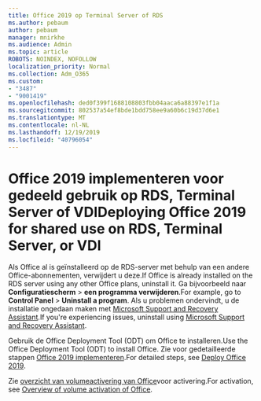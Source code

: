 ```yaml
---
title: Office 2019 op Terminal Server of RDS
ms.author: pebaum
author: pebaum
manager: mnirkhe
ms.audience: Admin
ms.topic: article
ROBOTS: NOINDEX, NOFOLLOW
localization_priority: Normal
ms.collection: Adm_O365
ms.custom:
- "3487"
- "9001419"
ms.openlocfilehash: ded0f399f1688108803fbb04aaca6a88397e1f1a
ms.sourcegitcommit: 802537a54ef8bde1bdd758ee9a60b6c19d37d6e1
ms.translationtype: MT
ms.contentlocale: nl-NL
ms.lasthandoff: 12/19/2019
ms.locfileid: "40796054"
---
```

# <a name="deploying-office-2019-for-shared-use-on-rds-terminal-server-or-vdi"></a><span data-ttu-id="31f38-102">Office 2019 implementeren voor gedeeld gebruik op RDS, Terminal Server of VDI</span><span class="sxs-lookup"><span data-stu-id="31f38-102">Deploying Office 2019 for shared use on RDS, Terminal Server, or VDI</span></span>

<span data-ttu-id="31f38-103">Als Office al is geïnstalleerd op de RDS-server met behulp van een andere Office-abonnementen, verwijdert u deze.</span><span class="sxs-lookup"><span data-stu-id="31f38-103">If Office is already installed on the RDS server using any other Office plans, uninstall it.</span></span> <span data-ttu-id="31f38-104">Ga bijvoorbeeld naar **Configuratiescherm** > **een programma verwijderen**.</span><span class="sxs-lookup"><span data-stu-id="31f38-104">For example, go to **Control Panel** > **Uninstall a program**.</span></span> <span data-ttu-id="31f38-105">Als u problemen ondervindt, u de installatie ongedaan maken met [Microsoft Support and Recovery Assistant](https://aka.ms/SARA-OfficeUninstall-Alchemy).</span><span class="sxs-lookup"><span data-stu-id="31f38-105">If you're experiencing issues, uninstall using [Microsoft Support and Recovery Assistant](https://aka.ms/SARA-OfficeUninstall-Alchemy).</span></span> 

<span data-ttu-id="31f38-106">Gebruik de Office Deployment Tool (ODT) om Office te installeren.</span><span class="sxs-lookup"><span data-stu-id="31f38-106">Use the Office Deployment Tool (ODT) to install Office.</span></span> <span data-ttu-id="31f38-107">Zie voor gedetailleerde stappen [Office 2019 implementeren](https://docs.microsoft.com/deployoffice/office2019/deploy).</span><span class="sxs-lookup"><span data-stu-id="31f38-107">For detailed steps, see [Deploy Office 2019](https://docs.microsoft.com/deployoffice/office2019/deploy).</span></span>

<span data-ttu-id="31f38-108">Zie [overzicht van volumeactivering van Office](https://docs.microsoft.com/deployoffice/vlactivation/plan-volume-activation-of-office)voor activering.</span><span class="sxs-lookup"><span data-stu-id="31f38-108">For activation, see [Overview of volume activation of Office](https://docs.microsoft.com/deployoffice/vlactivation/plan-volume-activation-of-office).</span></span>